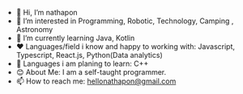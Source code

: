 - 👋 Hi, I’m nathapon
- 👀 I’m interested in Programming, Robotic, Technology, Camping , Astronomy
- 🌱 I’m currently learning Java, Kotlin
- ❤️ Languages/field i know and happy to working with: Javascript, Typescript, React.js, Python(Data analytics)
- 🚀 Languages i am planing to learn: C++ 
- 😊 About Me: I am a self-taught programmer. 
- 📫 How to reach me: hellonathapon@gmail.com

<!---
hellonathapon/hellonathapon is a ✨ special ✨ repository because its `README.md` (this file) appears on your GitHub profile.
You can click the Preview link to take a look at your changes.
--->
